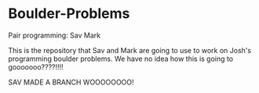 # Boulder-Problems
Pair programming: Sav Mark

This is the repository that Sav and Mark are going to use to work on Josh's programming boulder problems. We have no idea how this is going to gooooooo????!!!!


SAV MADE A BRANCH WOOOOOOOO!
